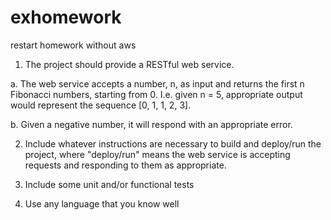 # exhomework
restart homework without aws


1. The project should provide a RESTful web service.

  a. The web service accepts a number, n, as input and returns the first n Fibonacci numbers, starting from 0. I.e. given n  = 5, appropriate output would represent the sequence [0, 1, 1, 2, 3].

  b. Given a negative number, it will respond with an appropriate error.

2. Include whatever instructions are necessary to build and deploy/run the project, where "deploy/run" means the web service is accepting requests and responding to them as appropriate.

3. Include some unit and/or functional tests

4. Use any language that you know well
